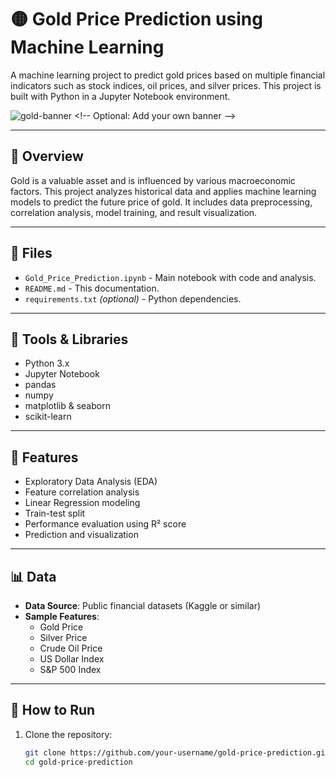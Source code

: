 # 🟡 Gold Price Prediction using Machine Learning

A machine learning project to predict gold prices based on multiple financial indicators such as stock indices, oil prices, and silver prices. This project is built with Python in a Jupyter Notebook environment.

![gold-banner]([https://images.unsplash.com/photo-1579635227642-ec9b662b4c59](https://unsplash.com/photos/gold-and-black-metal-tool-iYsrkq5qq0Q)) <!-- Optional: Add your own banner -->

---

## 📌 Overview

Gold is a valuable asset and is influenced by various macroeconomic factors. This project analyzes historical data and applies machine learning models to predict the future price of gold. It includes data preprocessing, correlation analysis, model training, and result visualization.

---

## 📁 Files

- `Gold_Price_Prediction.ipynb` - Main notebook with code and analysis.
- `README.md` - This documentation.
- `requirements.txt` *(optional)* - Python dependencies.

---

## 🧰 Tools & Libraries

- Python 3.x
- Jupyter Notebook
- pandas
- numpy
- matplotlib & seaborn
- scikit-learn

---

## 🔢 Features

- Exploratory Data Analysis (EDA)
- Feature correlation analysis
- Linear Regression modeling
- Train-test split
- Performance evaluation using R² score
- Prediction and visualization

---

## 📊 Data

- **Data Source**: Public financial datasets (Kaggle or similar)
- **Sample Features**:
  - Gold Price
  - Silver Price
  - Crude Oil Price
  - US Dollar Index
  - S&P 500 Index

---

## 🚀 How to Run

1. Clone the repository:
   ```bash
   git clone https://github.com/your-username/gold-price-prediction.git
   cd gold-price-prediction
